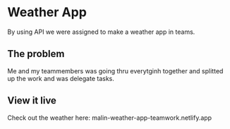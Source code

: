 # Weather App

By using API we were assigned to make a weather app in teams. 

## The problem

Me and my teammembers was going thru everytginh together and splitted up the work and was delegate tasks.

## View it live

Check out the weather here: malin-weather-app-teamwork.netlify.app
